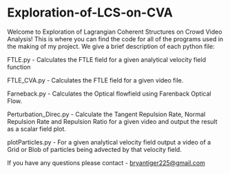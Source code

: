 # Exploration-of-LCS-on-CVA

Welcome to Exploration of Lagrangian Coherent Structures on Crowd Video Analysis!
This is where you can find the code for all of the programs used in the making of my project.
We give a brief description of each python file:

FTLE.py - Calculates the FTLE field for a given analytical velocity field function

FTLE_CVA.py - Calculates the FTLE field for a given video file.

Farneback.py - Calculates the Optical flowfield using Farenback Optical Flow.

Perturbation_Direc.py - Calculate the Tangent Repulsion Rate, Normal Repulsion Rate and Repulsion Ratio for a given video
and output the result as a scalar field plot.

plotParticles.py - For a given analytical velocity field output a video of a Grid or Blob of particles being advected by that velocity field. 


If you have any questions please contact - bryantiger225@gmail.com
